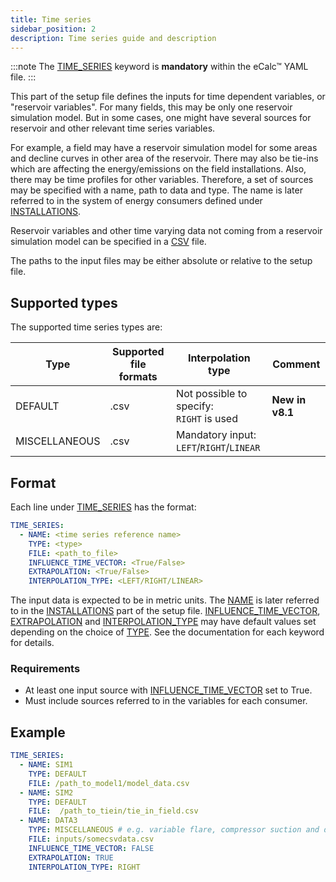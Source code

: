 ```yaml
---
title: Time series
sidebar_position: 2
description: Time series guide and description
---
```


:::note
The [TIME_SERIES](/about/references/keywords/TIME_SERIES.md) keyword is **mandatory** within the eCalc™ YAML file.
:::

This part of the setup file defines the inputs for time dependent variables, or "reservoir
variables". For many fields, this may be only one reservoir simulation model. But in some
cases, one might have several sources for reservoir and other relevant time series variables.

For example, a field may have a reservoir simulation model for some areas and decline curves in other area of
the reservoir. There may also be tie-ins which are affecting the energy/emissions on the field
installations. Also, there may be time profiles for other variables.
Therefore, a set of sources may be specified with a name, path to data and type. The name is
later referred to in the system of energy consumers defined under [INSTALLATIONS](/about/references/keywords/INSTALLATIONS.md).

Reservoir variables and other time varying data not coming from a reservoir simulation model can
be specified in a [CSV](https://en.wikipedia.org/wiki/Comma-separated_values) file.

The paths to the input files may be either absolute or relative to the setup file.

## Supported types

The supported time series types are:

| Type          | Supported file formats  | Interpolation type                                              | Comment                                                                                                    |
|---------------|-------------------------|-----------------------------------------------------------------|------------------------------------------------------------------------------------------------------------|
| DEFAULT       | .csv                    | Not possible to specify: <br />`RIGHT` is used  | **New in v8.1**                                                                                            |
| MISCELLANEOUS | .csv                    | Mandatory input:<br />`LEFT`/`RIGHT`/`LINEAR`                   |                                                                                                            |

## Format
Each line under [TIME_SERIES](/about/references/keywords/TIME_SERIES.md) has the format:

~~~~~~~~yaml
TIME_SERIES:
  - NAME: <time series reference name>
    TYPE: <type>
    FILE: <path_to_file>
    INFLUENCE_TIME_VECTOR: <True/False>
    EXTRAPOLATION: <True/False>
    INTERPOLATION_TYPE: <LEFT/RIGHT/LINEAR>
~~~~~~~~

The input data is expected to be in metric units. The [NAME](/about/references/keywords/NAME.md) is later referred
to in the [INSTALLATIONS](/about/references/keywords/INSTALLATIONS.md) part of the setup file.
[INFLUENCE_TIME_VECTOR](/about/references/keywords/INFLUENCE_TIME_VECTOR.md), [EXTRAPOLATION](/about/references/keywords/EXTRAPOLATION.md)
and [INTERPOLATION_TYPE](/about/references/keywords/INTERPOLATION_TYPE.md) may have default values set depending
on the choice of [TYPE](/about/references/keywords/TYPE.md). See the documentation for each keyword for details.

### Requirements
- At least one input source with [INFLUENCE_TIME_VECTOR](/about/references/keywords/INFLUENCE_TIME_VECTOR.md) set to True.
- Must include sources referred to in the variables for each consumer.

## Example
~~~~~~~~yaml
TIME_SERIES:
  - NAME: SIM1
    TYPE: DEFAULT
    FILE: /path_to_model1/model_data.csv
  - NAME: SIM2
    TYPE: DEFAULT
    FILE:  /path_to_tiein/tie_in_field.csv
  - NAME: DATA3
    TYPE: MISCELLANEOUS # e.g. variable flare, compressor suction and discharge pressures
    FILE: inputs/somecsvdata.csv
    INFLUENCE_TIME_VECTOR: FALSE
    EXTRAPOLATION: TRUE
    INTERPOLATION_TYPE: RIGHT
~~~~~~~~


